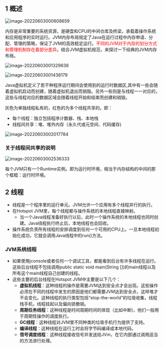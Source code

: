 ## 1 概述

![image-20220603000608659](https://xingqiu-tuchuang-1256524210.cos.ap-shanghai.myqcloud.com/589/image-20220603000608659.png)

​	内存是非常重要的系统资源，是硬盘和CPU的中间仓库及桥梁，承载着操作系统和应用程序的实时运行。JVM内存布局规定了Java在运行过程中内存申请、分配、管理的策略，保证了JVM的高效稳定运行。<font color='red'>不同的JVM对于内存的划分方式和管理机制存在着部分差异</font>。结合JVM虚拟机规范，来探讨一下经典的JVM内存布局。

![image-20220603001329638](https://xingqiu-tuchuang-1256524210.cos.ap-shanghai.myqcloud.com/589/image-20220603001329638.png)



![image-20220603001438179](https://xingqiu-tuchuang-1256524210.cos.ap-shanghai.myqcloud.com/589/image-20220603001438179.png)

Java虚拟机定义了若干种程序运行期间会使用到的运行时数据区,其中有一些会随着虚拟机启动而创建，随着虚拟机退出而销毁。另外一些则是与线程一一对应的，这些与线程对应的数据区域会随着线程开始和结束而创建和销毁。

灰色为单独线程私有的，红色的为多个线程共享的。即：

- 每个线程：独立包括程序计数器、栈、本地栈
- 线程间共享：堆、堆外内存（永久代或元空间、代码缓存)

![image-20220603002017784](https://xingqiu-tuchuang-1256524210.cos.ap-shanghai.myqcloud.com/589/image-20220603002017784.png)

### 关于线程间共享的说明

![image-20220603002536333](https://xingqiu-tuchuang-1256524210.cos.ap-shanghai.myqcloud.com/589/image-20220603002536333.png)

每个JVM只有一个Runtime实例。即为运行时环境，相当于内存结构的中间的那个框框：运行时环境。

## 2 线程

- 线程是一个程序里的运行单元。JVM允许一个应用有多个线程并行的执行。
- 在Hotspot JVM里，每个线程都与操作系统的本地线程直接映射。
  - 当一个Java线程准备好执行以后，此时一个操作系统的本地线程也同时创建。Java线程执行终止后，本地线程也会回收。
- 操作系统负责所有线程的安排调度到任何一个可用的CPU上。一旦本地线程初始化成功，它就会调用Java线程中的run()方法。

### JVM系统线程

- 如果使用jconsole或者任何一个调试工具，都能看到后台有许多线程在运行。这些后台线程不包括调用public static void main(String [])的main线程以及所有这个main线程自己创建的线程。
- 这些主要的后台线程在Hotspot JVM中主要是以下几个：
  - **虚拟机线程**：这种线程的操作是需要JVM达到安全点才会出现。这些操作必须在不同的线程中发生的原因是他们都需要JVM达到安全点，这样堆才不会变化。这种线程的执行类型包括“stop-the-world”的垃圾收集，线程栈手机，线程挂起以及偏向锁撤销。
  - **周期任务线程**：这种线程是时间周期时间的体现（比如中断)，他们一般用于周期性操作的调度执行。
  - **GC线程**：这种线程对JVM里不同种类的垃圾手机行为提供了支持。
  - **编译线程**：这种线程在运行工时会将字节码编译成本地代码。
  - **信号调度线程**：这种线程接收信号并发送给JVm，在它内部通过调用适当的方法进行处理。